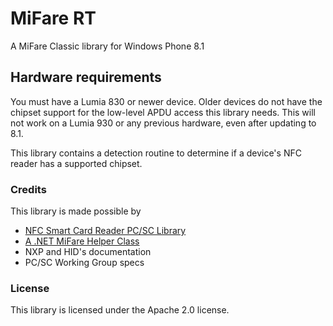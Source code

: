# MiFare RT
A MiFare Classic library for Windows Phone 8.1

## Hardware requirements
You must have a Lumia 830 or newer device. Older devices do not have the chipset support for the low-level APDU access this library needs. This will not work on a Lumia 930 or any previous hardware, even after updating to 8.1.

This library contains a detection routine to determine if a device's NFC reader has a supported chipset.

### Credits
This library is made possible by 
- [NFC Smart Card Reader PC/SC Library](http://nfcsmartcardreader.codeplex.com/)
- [A .NET MiFare Helper Class](http://www.codeproject.com/Articles/144063/A-NET-MiFare-Helper-Class)
- NXP and HID's documentation
- PC/SC Working Group specs

### License
This library is licensed under the Apache 2.0 license.